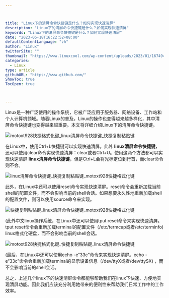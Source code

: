 ```yaml
---



title: "Linux下的清屏命令快捷键是什么？如何实现快速清屏"
description: "Linux下的清屏命令快捷键是什么？如何实现快速清屏"
keywords: "Linux下的清屏命令快捷键是什么？如何实现快速清屏"
date: "2023-06-18T16:22:52+08:00"
defaultContentLanguage: "zh"
author: "Linux"
twitterSite: ""
thumbnail: "https://www.linuxcool.com/wp-content/uploads/2023/01/1674944834310_0.webp"
categories:
  - Linux
type: article
githubURL: "https://www.github.com/"
ShowToc: true
TocOpen: true



---
```


Linux是一种广泛使用的操作系统，它被广泛应用于服务器、网络设备、工作站和个人计算机领域。随着Linux的普及，Linux的操作也变得越来越多样化，其中清屏命令快捷键也变得越来越重要。本文将详细介绍Linux下的清屏命令快捷键。

![motoxt928快捷格式化键_linux清屏命令快捷键_快捷复制粘贴键](https://www.linuxcool.com/wp-content/uploads/2023/01/1674944834310_0.webp)

在Linux中，使用Ctrl+L快捷键可以实现快速清屏。此外 **linux清屏命令快捷键**，还可以使用clear命令实现快速清屏：clear或者Ctrl+U。使用这两个方法都可以实现快速清屏 **linux清屏命令快捷键**，但是Ctrl+L会将光标定位到行首，而clear命令则不会。

![linux清屏命令快捷键_快捷复制粘贴键_motoxt928快捷格式化键](https://www.linuxcool.com/wp-content/uploads/2023/01/1674944834310_1.jpg)

此外，在Linux中还可以使用reset命令实现快速清屏。reset命令会重新加载当前shell的配置文件，而不会影响当前的shell会话。如果想要永久性地重新加载shell的配置文件，则可以使用source命令来实现。

![快捷复制粘贴键_linux清屏命令快捷键_motoxt928快捷格式化键](https://www.linuxcool.com/wp-content/uploads/2023/01/1674944834310_2.webp)

(此外中文linux操作系统，在Linux中还可以使用tput reset命令来实现快速清屏。tput reset命令会重新加载terminal的配置文件（/etc/termcap或者/etc/terminfo) linux格式化硬盘，而不会影响当前的shell会话。

![motoxt928快捷格式化键_快捷复制粘贴键_linux清屏命令快捷键](https://www.linuxcool.com/wp-content/uploads/2023/01/1674944834310_3.jpg)

(最后，在Linux中还可以使用echo -e“33c”命令来实现快速清屏。echo -e“33c”命令会重新加载terminal的显示设备信息（/dev/ttyX或者/dev/ttySX) ，而不会影响当前的shell会话。

总之，上述几个linux下的快速清屏命令都能够帮助我们在linux下快速、方便地实现清屏功能。因此我们应该充分利用她带来的便利性来帮助我们日常工作中的工作效率。